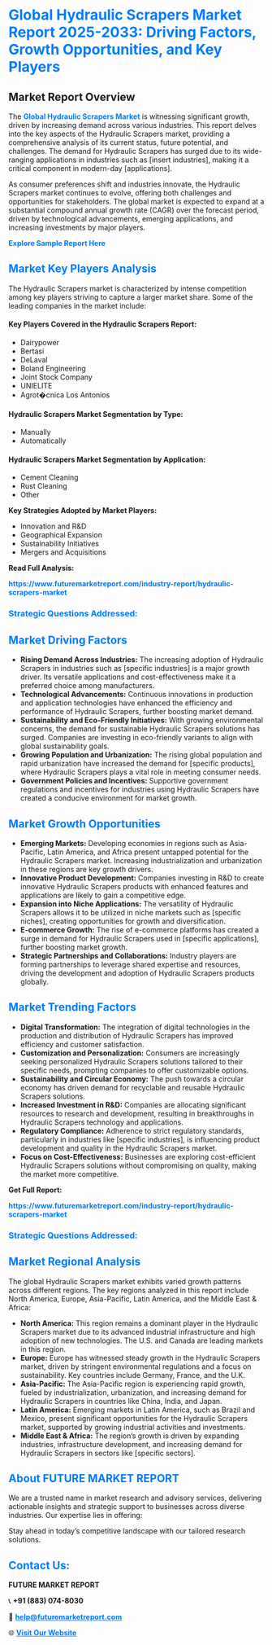 <h1 style="color: #007BFF;">Global Hydraulic Scrapers Market Report 2025-2033: Driving Factors, Growth Opportunities, and Key Players</h1>

<section id="overview">
<h2>Market Report Overview</h2>
<p>The <a href="https://www.futuremarketreport.com/industry-report/hydraulic-scrapers-market" style="color: #007BFF; text-decoration: none;"><strong>Global Hydraulic Scrapers Market</strong></a> is witnessing significant growth, driven by increasing demand across various industries. This report delves into the key aspects of the Hydraulic Scrapers market, providing a comprehensive analysis of its current status, future potential, and challenges. The demand for Hydraulic Scrapers has surged due to its wide-ranging applications in industries such as [insert industries], making it a critical component in modern-day [applications].</p>
<p>As consumer preferences shift and industries innovate, the Hydraulic Scrapers market continues to evolve, offering both challenges and opportunities for stakeholders. The global market is expected to expand at a substantial compound annual growth rate (CAGR) over the forecast period, driven by technological advancements, emerging applications, and increasing investments by major players.</p>
</section>

<section id="overview">
<p><a href="https://www.futuremarketreport.com/request-sample/reportId=84433" style="color: #007BFF; text-decoration: none;"><strong>Explore Sample Report Here</strong></a></p>
</section>

<section id="key-players">
<h2 style="color: #007BFF;">Market Key Players Analysis</h2>
<p>The Hydraulic Scrapers market is characterized by intense competition among key players striving to capture a larger market share. Some of the leading companies in the market include:</p>
<h4>Key Players Covered in the Hydraulic Scrapers Report:</h4>
<ul><li>Dairypower</li><li>Bertasi</li><li>DeLaval</li><li>Boland Engineering</li><li>Joint Stock Company</li><li>UNIELITE</li><li>Agrot�cnica Los Antonios</li></ul>
<h4>Hydraulic Scrapers Market Segmentation by Type:</h4>
<ul><li>Manually</li><li>Automatically</li></ul>

<h4>Hydraulic Scrapers Market Segmentation by Application:</h4>
<ul><li>Cement Cleaning</li><li>Rust Cleaning</li><li>Other</li></ul>
<p><strong>Key Strategies Adopted by Market Players:</strong></p>
<ul>
<li>Innovation and R&D</li>
<li>Geographical Expansion</li>
<li>Sustainability Initiatives</li>
<li>Mergers and Acquisitions</li>
</ul>
</section>

<section>
<p><strong>Read Full Analysis: </strong></p><a href="https://www.futuremarketreport.com/industry-report/hydraulic-scrapers-market" style="color: #007BFF; text-decoration: none;"><strong>https://www.futuremarketreport.com/industry-report/hydraulic-scrapers-market</strong></a>
<h3 style="color: #007BFF;">Strategic Questions Addressed:</h3>
</section>

<section id="driving-factors">
<h2 style="color: #007BFF;">Market Driving Factors</h2>
<ul>
<li><strong>Rising Demand Across Industries:</strong> The increasing adoption of Hydraulic Scrapers in industries such as [specific industries] is a major growth driver. Its versatile applications and cost-effectiveness make it a preferred choice among manufacturers.</li>
<li><strong>Technological Advancements:</strong> Continuous innovations in production and application technologies have enhanced the efficiency and performance of Hydraulic Scrapers, further boosting market demand.</li>
<li><strong>Sustainability and Eco-Friendly Initiatives:</strong> With growing environmental concerns, the demand for sustainable Hydraulic Scrapers solutions has surged. Companies are investing in eco-friendly variants to align with global sustainability goals.</li>
<li><strong>Growing Population and Urbanization:</strong> The rising global population and rapid urbanization have increased the demand for [specific products], where Hydraulic Scrapers plays a vital role in meeting consumer needs.</li>
<li><strong>Government Policies and Incentives:</strong> Supportive government regulations and incentives for industries using Hydraulic Scrapers have created a conducive environment for market growth.</li>
</ul>
</section>

<section id="growth-opportunities">
<h2 style="color: #007BFF;">Market Growth Opportunities</h2>
<ul>
<li><strong>Emerging Markets:</strong> Developing economies in regions such as Asia-Pacific, Latin America, and Africa present untapped potential for the Hydraulic Scrapers market. Increasing industrialization and urbanization in these regions are key growth drivers.</li>
<li><strong>Innovative Product Development:</strong> Companies investing in R&D to create innovative Hydraulic Scrapers products with enhanced features and applications are likely to gain a competitive edge.</li>
<li><strong>Expansion into Niche Applications:</strong> The versatility of Hydraulic Scrapers allows it to be utilized in niche markets such as [specific niches], creating opportunities for growth and diversification.</li>
<li><strong>E-commerce Growth:</strong> The rise of e-commerce platforms has created a surge in demand for Hydraulic Scrapers used in [specific applications], further boosting market growth.</li>
<li><strong>Strategic Partnerships and Collaborations:</strong> Industry players are forming partnerships to leverage shared expertise and resources, driving the development and adoption of Hydraulic Scrapers products globally.</li>
</ul>
</section>

<section id="trending-factors">
<h2 style="color: #007BFF;">Market Trending Factors</h2>
<ul>
<li><strong>Digital Transformation:</strong> The integration of digital technologies in the production and distribution of Hydraulic Scrapers has improved efficiency and customer satisfaction.</li>
<li><strong>Customization and Personalization:</strong> Consumers are increasingly seeking personalized Hydraulic Scrapers solutions tailored to their specific needs, prompting companies to offer customizable options.</li>
<li><strong>Sustainability and Circular Economy:</strong> The push towards a circular economy has driven demand for recyclable and reusable Hydraulic Scrapers solutions.</li>
<li><strong>Increased Investment in R&D:</strong> Companies are allocating significant resources to research and development, resulting in breakthroughs in Hydraulic Scrapers technology and applications.</li>
<li><strong>Regulatory Compliance:</strong> Adherence to strict regulatory standards, particularly in industries like [specific industries], is influencing product development and quality in the Hydraulic Scrapers market.</li>
<li><strong>Focus on Cost-Effectiveness:</strong> Businesses are exploring cost-efficient Hydraulic Scrapers solutions without compromising on quality, making the market more competitive.</li>
</ul>
</section>

<section>
<p><strong>Get Full Report: </strong></p><a href="https://www.futuremarketreport.com/industry-report/hydraulic-scrapers-market" style="color: #007BFF; text-decoration: none;"><strong>https://www.futuremarketreport.com/industry-report/hydraulic-scrapers-market</strong></a>
<h3 style="color: #007BFF;">Strategic Questions Addressed:</h3>
</section>


<section id="regional-analysis">
<h2 style="color: #007BFF;">Market Regional Analysis</h2>
<p>The global Hydraulic Scrapers market exhibits varied growth patterns across different regions. The key regions analyzed in this report include North America, Europe, Asia-Pacific, Latin America, and the Middle East & Africa:</p>
<ul>
<li><strong>North America:</strong> This region remains a dominant player in the Hydraulic Scrapers market due to its advanced industrial infrastructure and high adoption of new technologies. The U.S. and Canada are leading markets in this region.</li>
<li><strong>Europe:</strong> Europe has witnessed steady growth in the Hydraulic Scrapers market, driven by stringent environmental regulations and a focus on sustainability. Key countries include Germany, France, and the U.K.</li>
<li><strong>Asia-Pacific:</strong> The Asia-Pacific region is experiencing rapid growth, fueled by industrialization, urbanization, and increasing demand for Hydraulic Scrapers in countries like China, India, and Japan.</li>
<li><strong>Latin America:</strong> Emerging markets in Latin America, such as Brazil and Mexico, present significant opportunities for the Hydraulic Scrapers market, supported by growing industrial activities and investments.</li>
<li><strong>Middle East & Africa:</strong> The region’s growth is driven by expanding industries, infrastructure development, and increasing demand for Hydraulic Scrapers in sectors like [specific sectors].</li>
</ul>
</section>

<footer>
<h2 style="color: #007BFF;">About FUTURE MARKET REPORT</h2>
<p>We are a trusted name in market research and advisory services, delivering actionable insights and strategic support to businesses across diverse industries. Our expertise lies in offering:</p>

<p>Stay ahead in today’s competitive landscape with our tailored research solutions.</p>

<h2 style="color: #007BFF;">Contact Us:</h2>
<p><strong>FUTURE MARKET REPORT</strong></p>
<p>📞 <strong>+91 (883) 074-8030</strong></p>
<p>📧 <strong><a href="mailto:help@futuremarketreport.com" style="color: #007BFF;">help@futuremarketreport.com</a></strong></p>
<p>🌐 <strong><a href="https://www.futuremarketreport.com/" style="color: #007BFF;">Visit Our Website</a></strong></p>
</footer>